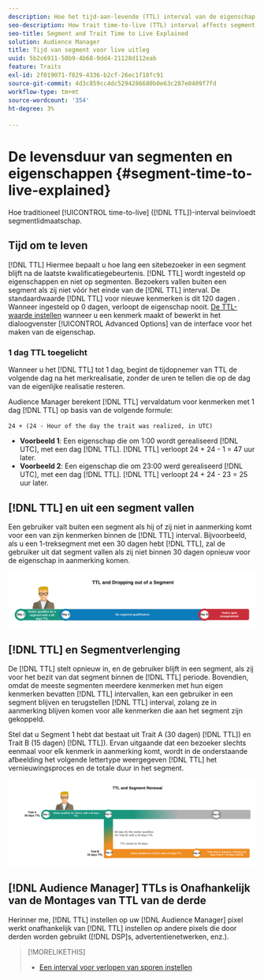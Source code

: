 ```yaml
---
description: Hoe het tijd-aan-levende (TTL) interval van de eigenschap segmentlidmaatschap beïnvloedt.
seo-description: How trait time-to-live (TTL) interval affects segment membership.
seo-title: Segment and Trait Time to Live Explained
solution: Audience Manager
title: Tijd van segment voor live uitleg
uuid: 5b2c6911-50b9-4b68-9dd4-21128d112eab
feature: Traits
exl-id: 2f019071-f829-4336-b2cf-26ec1f18fc91
source-git-commit: 4d3c859cc4dc5294286680b0e63c287e0409f7fd
workflow-type: tm+mt
source-wordcount: '354'
ht-degree: 3%

---
```


# De levensduur van segmenten en eigenschappen {#segment-time-to-live-explained}

Hoe traditioneel [!UICONTROL time-to-live] ([!DNL TTL])-interval beïnvloedt segmentlidmaatschap.

<!-- segment-ttl-explained.xml -->

## Tijd om te leven

[!DNL TTL] Hiermee bepaalt u hoe lang een sitebezoeker in een segment blijft na de laatste kwalificatiegebeurtenis. [!DNL TTL] wordt ingesteld op eigenschappen en niet op segmenten. Bezoekers vallen buiten een segment als zij niet vóór het einde van de [!DNL TTL] interval. De standaardwaarde [!DNL TTL] voor nieuwe kenmerken is dit 120 dagen . Wanneer ingesteld op 0 dagen, verloopt de eigenschap nooit. [De TTL-waarde instellen](../../features/traits/create-onboarded-rule-based-traits.md#set-expiration-interval) wanneer u een kenmerk maakt of bewerkt in het dialoogvenster [!UICONTROL Advanced Options] van de interface voor het maken van de eigenschap.

### 1 dag TTL toegelicht

Wanneer u het [!DNL TTL] tot 1 dag, begint de tijdopnemer van TTL de volgende dag na het merkrealisatie, zonder de uren te tellen die op de dag van de eigenlijke realisatie resteren.

Audience Manager berekent [!DNL TTL] vervaldatum voor kenmerken met 1 dag [!DNL TTL] op basis van de volgende formule:

`24 + (24 - Hour of the day the trait was realized, in UTC)`

* **Voorbeeld 1**: Een eigenschap die om 1:00 wordt gerealiseerd [!DNL UTC], met een dag [!DNL TTL]. [!DNL TTL] verloopt 24 + 24 - 1 = 47 uur later.
* **Voorbeeld 2**: Een eigenschap die om 23:00 werd gerealiseerd [!DNL UTC], met een dag [!DNL TTL]. [!DNL TTL] verloopt 24 + 24 - 23 = 25 uur later.

## [!DNL TTL] en uit een segment vallen

Een gebruiker valt buiten een segment als hij of zij niet in aanmerking komt voor een van zijn kenmerken binnen de [!DNL TTL] interval. Bijvoorbeeld, als u een 1-treksegment met een 30 dagen hebt [!DNL TTL], zal de gebruiker uit dat segment vallen als zij niet binnen 30 dagen opnieuw voor de eigenschap in aanmerking komen.

![](assets/ttl-explained.png)

## [!DNL TTL] en Segmentverlenging

De [!DNL TTL] stelt opnieuw in, en de gebruiker blijft in een segment, als zij voor het bezit van dat segment binnen de [!DNL TTL] periode. Bovendien, omdat de meeste segmenten meerdere kenmerken met hun eigen kenmerken bevatten [!DNL TTL] intervallen, kan een gebruiker in een segment blijven en terugstellen [!DNL TTL] interval, zolang ze in aanmerking blijven komen voor alle kenmerken die aan het segment zijn gekoppeld.

Stel dat u Segment 1 hebt dat bestaat uit Trait A (30 dagen) [!DNL TTL]) en Trait B (15 dagen) [!DNL TTL]). Ervan uitgaande dat een bezoeker slechts eenmaal voor elk kenmerk in aanmerking komt, wordt in de onderstaande afbeelding het volgende lettertype weergegeven [!DNL TTL] het vernieuwingsproces en de totale duur in het segment.

![](assets/ttl-renewal.png)

## [!DNL Audience Manager] TTLs is Onafhankelijk van de Montages van TTL van de derde

Herinner me, [!DNL TTL] instellen op uw [!DNL Audience Manager] pixel werkt onafhankelijk van [!DNL TTL] instellen op andere pixels die door derden worden gebruikt ([!DNL DSP]s, advertentienetwerken, enz.).

>[!MORELIKETHIS]
>
>* [Een interval voor verlopen van sporen instellen](../../features/traits/create-onboarded-rule-based-traits.md#set-expiration-interval)

